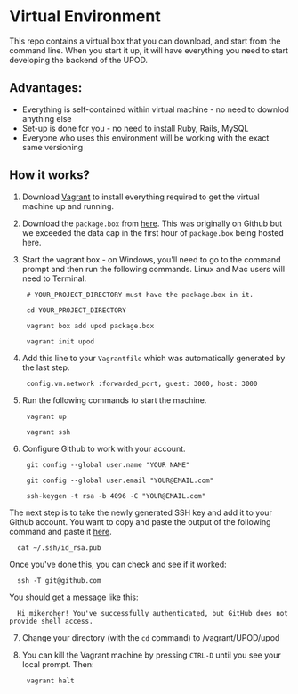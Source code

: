# Virtual Environment

This repo contains a virtual box that you can download, and start from the command line. When you start it up, it will have everything you need to start developing the backend of the UPOD.

## Advantages:

* Everything is self-contained within virtual machine - no need to downlod anything else
* Set-up is done for you - no need to install Ruby, Rails, MySQL
* Everyone who uses this environment will be working with the exact same versioning

## How it works?

1. Download [Vagrant](https://www.vagrantup.com/downloads.html) to install everything required to get the virtual machine up and running.
2. Download the `package.box` from [here](https://mega.nz/#!KsM2AD6a!Lud-Smyh4SQXwqySKAC29WWuct6uVODBhAeeuG4ZXbM). This was originally on Github but we exceeded the data cap in the first hour of `package.box` being hosted here.
3. Start the vagrant box - on Windows, you'll need to go to the command prompt and then run the following commands. Linux and Mac users will need to Terminal.
        
        # YOUR_PROJECT_DIRECTORY must have the package.box in it.

        cd YOUR_PROJECT_DIRECTORY
            
        vagrant box add upod package.box
    
        vagrant init upod
 
4. Add this line to your `Vagrantfile` which was automatically generated by the last step.

        config.vm.network :forwarded_port, guest: 3000, host: 3000

5. Run the following commands to start the machine.

        vagrant up
        
        vagrant ssh

6. Configure Github to work with your account.
    
        git config --global user.name "YOUR NAME"
    
        git config --global user.email "YOUR@EMAIL.com"
    
        ssh-keygen -t rsa -b 4096 -C "YOUR@EMAIL.com"
  
  The next step is to take the newly generated SSH key and add it to your Github account. You want to copy and paste the output of the following command and paste it [here](https://github.com/settings/keys).
  
      cat ~/.ssh/id_rsa.pub
  
  Once you've done this, you can check and see if it worked:
  
      ssh -T git@github.com
  
  You should get a message like this:
  
      Hi mikeroher! You've successfully authenticated, but GitHub does not provide shell access.
    
7. Change your directory (with the `cd` command) to /vagrant/UPOD/upod
8. You can kill the Vagrant machine by pressing `CTRL-D` until you see your local prompt. Then:

        vagrant halt
